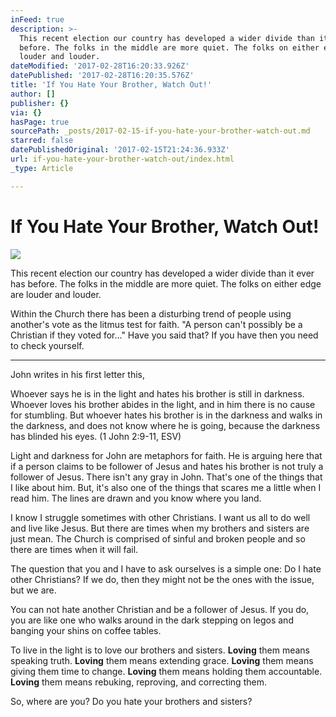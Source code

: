 ```yaml
---
inFeed: true
description: >-
  This recent election our country has developed a wider divide than it ever has
  before. The folks in the middle are more quiet. The folks on either edge are
  louder and louder.
dateModified: '2017-02-28T16:20:33.926Z'
datePublished: '2017-02-28T16:20:35.576Z'
title: 'If You Hate Your Brother, Watch Out!'
author: []
publisher: {}
via: {}
hasPage: true
sourcePath: _posts/2017-02-15-if-you-hate-your-brother-watch-out.md
starred: false
datePublishedOriginal: '2017-02-15T21:24:36.933Z'
url: if-you-hate-your-brother-watch-out/index.html
_type: Article

---
```

# If You Hate Your Brother, Watch Out!
![](https://the-grid-user-content.s3-us-west-2.amazonaws.com/192a24a2-be85-4fe3-90c8-7424531fb84f.jpg)

This recent election our country has developed a wider divide than it ever has before. The folks in the middle are more quiet. The folks on either edge are louder and louder.

Within the Church there has been a disturbing trend of people using another's vote as the litmus test for faith. "A person can't possibly be a Christian if they voted for..." Have you said that? If you have then you need to check yourself.

---

John writes in his first letter this,

Whoever says he is in the light and hates his brother is still in darkness. Whoever loves his brother abides in the light, and in him there is no cause for stumbling. But whoever hates his brother is in the darkness and walks in the darkness, and does not know where he is going, because the darkness has blinded his eyes. (1 John 2:9-11, ESV)

Light and darkness for John are metaphors for faith. He is arguing here that if a person claims to be follower of Jesus and hates his brother is not truly a follower of Jesus. There isn't any gray in John. That's one of the things that I like about him. But, it's also one of the things that scares me a little when I read him. The lines are drawn and you know where you land.

I know I struggle sometimes with other Christians. I want us all to do well and live like Jesus. But there are times when my brothers and sisters are just mean. The Church is comprised of sinful and broken people and so there are times when it will fail.

The question that you and I have to ask ourselves is a simple one: Do I hate other Christians? If we do, then they might not be the ones with the issue, but we are.

You can not hate another Christian and be a follower of Jesus. If you do, you are like one who walks around in the dark stepping on legos and banging your shins on coffee tables.

To live in the light is to love our brothers and sisters. **Loving** them means speaking truth. **Loving** them means extending grace. **Loving** them means giving them time to change. **Loving** them means holding them accountable. **Loving** them means rebuking, reproving, and correcting them.

So, where are you? Do you hate your brothers and sisters?